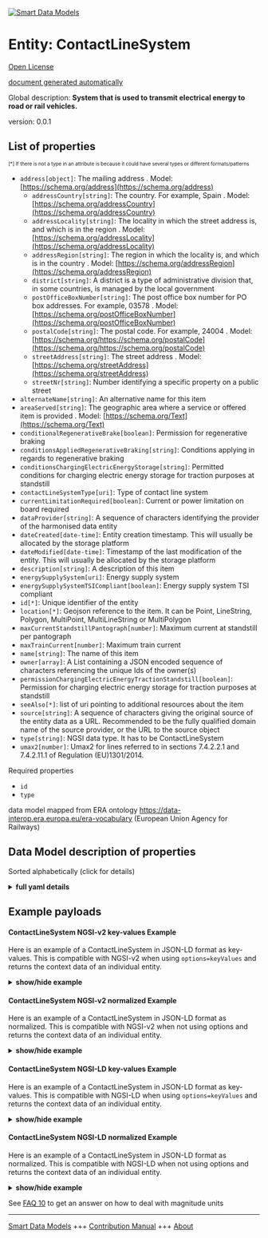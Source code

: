<!-- 10-Header -->  
[![Smart Data Models](https://smartdatamodels.org/wp-content/uploads/2022/01/SmartDataModels_logo.png "Logo")](https://smartdatamodels.org)  
Entity: ContactLineSystem  
=========================<!-- /10-Header -->  
<!-- 15-License -->  
[Open License](https://github.com/smart-data-models//dataModel.ERA/blob/master/ContactLineSystem/LICENSE.md)  
[document generated automatically](https://docs.google.com/presentation/d/e/2PACX-1vTs-Ng5dIAwkg91oTTUdt8ua7woBXhPnwavZ0FxgR8BsAI_Ek3C5q97Nd94HS8KhP-r_quD4H0fgyt3/pub?start=false&loop=false&delayms=3000#slide=id.gb715ace035_0_60)  
<!-- /15-License -->  
<!-- 20-Description -->  
Global description: **System that is used to transmit electrical energy to road or rail vehicles.**  
version: 0.0.1  
<!-- /20-Description -->  
<!-- 30-PropertiesList -->  

## List of properties  

<sup><sub>[*] If there is not a type in an attribute is because it could have several types or different formats/patterns</sub></sup>  
- `address[object]`: The mailing address  . Model: [https://schema.org/address](https://schema.org/address)	- `addressCountry[string]`: The country. For example, Spain  . Model: [https://schema.org/addressCountry](https://schema.org/addressCountry)  
	- `addressLocality[string]`: The locality in which the street address is, and which is in the region  . Model: [https://schema.org/addressLocality](https://schema.org/addressLocality)  
	- `addressRegion[string]`: The region in which the locality is, and which is in the country  . Model: [https://schema.org/addressRegion](https://schema.org/addressRegion)  
	- `district[string]`: A district is a type of administrative division that, in some countries, is managed by the local government    
	- `postOfficeBoxNumber[string]`: The post office box number for PO box addresses. For example, 03578  . Model: [https://schema.org/postOfficeBoxNumber](https://schema.org/postOfficeBoxNumber)  
	- `postalCode[string]`: The postal code. For example, 24004  . Model: [https://schema.org/https://schema.org/postalCode](https://schema.org/https://schema.org/postalCode)  
	- `streetAddress[string]`: The street address  . Model: [https://schema.org/streetAddress](https://schema.org/streetAddress)  
	- `streetNr[string]`: Number identifying a specific property on a public street    
- `alternateName[string]`: An alternative name for this item  - `areaServed[string]`: The geographic area where a service or offered item is provided  . Model: [https://schema.org/Text](https://schema.org/Text)- `conditionalRegenerativeBrake[boolean]`: Permission for regenerative braking  - `conditionsAppliedRegenerativeBraking[string]`: Conditions applying in regards to regenerative braking  - `conditionsChargingElectricEnergyStorage[string]`: Permitted conditions for charging electric energy storage for traction purposes at standstill  - `contactLineSystemType[uri]`: Type of contact line system  - `currentLimitationRequired[boolean]`: Current or power limitation on board required  - `dataProvider[string]`: A sequence of characters identifying the provider of the harmonised data entity  - `dateCreated[date-time]`: Entity creation timestamp. This will usually be allocated by the storage platform  - `dateModified[date-time]`: Timestamp of the last modification of the entity. This will usually be allocated by the storage platform  - `description[string]`: A description of this item  - `energySupplySystem[uri]`: Energy supply system  - `energySupplySystemTSICompliant[boolean]`: Energy supply system TSI compliant  - `id[*]`: Unique identifier of the entity  - `location[*]`: Geojson reference to the item. It can be Point, LineString, Polygon, MultiPoint, MultiLineString or MultiPolygon  - `maxCurrentStandstillPantograph[number]`: Maximum current at standstill per pantograph  - `maxTrainCurrent[number]`: Maximum train current  - `name[string]`: The name of this item  - `owner[array]`: A List containing a JSON encoded sequence of characters referencing the unique Ids of the owner(s)  - `permissionChargingElectricEnergyTractionStandstill[boolean]`: Permission for charging electric energy storage for traction purposes at standstill  - `seeAlso[*]`: list of uri pointing to additional resources about the item  - `source[string]`: A sequence of characters giving the original source of the entity data as a URL. Recommended to be the fully qualified domain name of the source provider, or the URL to the source object  - `type[string]`: NGSI data type. It has to be ContactLineSystem  - `umax2[number]`: Umax2 for lines referred to in sections 7.4.2.2.1 and 7.4.2.11.1 of Regulation (EU)1301/2014.  <!-- /30-PropertiesList -->  
<!-- 35-RequiredProperties -->  
Required properties  
- `id`  - `type`  <!-- /35-RequiredProperties -->  
<!-- 40-RequiredProperties -->  
data model mapped from ERA ontology https://data-interop.era.europa.eu/era-vocabulary (European Union Agency for Railways)  
<!-- /40-RequiredProperties -->  
<!-- 50-DataModelHeader -->  
## Data Model description of properties  
Sorted alphabetically (click for details)  
<!-- /50-DataModelHeader -->  
<!-- 60-ModelYaml -->  
<details><summary><strong>full yaml details</strong></summary>    
```yaml  
ContactLineSystem:    
  description: System that is used to transmit electrical energy to road or rail vehicles.    
  properties:    
    address:    
      description: The mailing address    
      properties:    
        addressCountry:    
          description: 'The country. For example, Spain'    
          type: string    
          x-ngsi:    
            model: https://schema.org/addressCountry    
            type: Property    
        addressLocality:    
          description: 'The locality in which the street address is, and which is in the region'    
          type: string    
          x-ngsi:    
            model: https://schema.org/addressLocality    
            type: Property    
        addressRegion:    
          description: 'The region in which the locality is, and which is in the country'    
          type: string    
          x-ngsi:    
            model: https://schema.org/addressRegion    
            type: Property    
        district:    
          description: 'A district is a type of administrative division that, in some countries, is managed by the local government'    
          type: string    
          x-ngsi:    
            type: Property    
        postOfficeBoxNumber:    
          description: 'The post office box number for PO box addresses. For example, 03578'    
          type: string    
          x-ngsi:    
            model: https://schema.org/postOfficeBoxNumber    
            type: Property    
        postalCode:    
          description: 'The postal code. For example, 24004'    
          type: string    
          x-ngsi:    
            model: https://schema.org/https://schema.org/postalCode    
            type: Property    
        streetAddress:    
          description: The street address    
          type: string    
          x-ngsi:    
            model: https://schema.org/streetAddress    
            type: Property    
        streetNr:    
          description: Number identifying a specific property on a public street    
          type: string    
          x-ngsi:    
            type: Property    
      type: object    
      x-ngsi:    
        model: https://schema.org/address    
        type: Property    
    alternateName:    
      description: An alternative name for this item    
      type: string    
      x-ngsi:    
        type: Property    
    areaServed:    
      description: The geographic area where a service or offered item is provided    
      type: string    
      x-ngsi:    
        model: https://schema.org/Text    
        type: Property    
    conditionalRegenerativeBrake:    
      description: Permission for regenerative braking    
      type: boolean    
      x-ngsi:    
        type: Property    
    conditionsAppliedRegenerativeBraking:    
      description: Conditions applying in regards to regenerative braking    
      type: string    
      x-ngsi:    
        type: Property    
    conditionsChargingElectricEnergyStorage:    
      description: Permitted conditions for charging electric energy storage for traction purposes at standstill    
      type: string    
      x-ngsi:    
        type: Property    
    contactLineSystemType:    
      description: Type of contact line system    
      format: uri    
      type: string    
      x-ngsi:    
        type: Relationship    
    currentLimitationRequired:    
      description: Current or power limitation on board required    
      type: boolean    
      x-ngsi:    
        type: Property    
    dataProvider:    
      description: A sequence of characters identifying the provider of the harmonised data entity    
      type: string    
      x-ngsi:    
        type: Property    
    dateCreated:    
      description: Entity creation timestamp. This will usually be allocated by the storage platform    
      format: date-time    
      type: string    
      x-ngsi:    
        type: Property    
    dateModified:    
      description: Timestamp of the last modification of the entity. This will usually be allocated by the storage platform    
      format: date-time    
      type: string    
      x-ngsi:    
        type: Property    
    description:    
      description: A description of this item    
      type: string    
      x-ngsi:    
        type: Property    
    energySupplySystem:    
      description: Energy supply system    
      format: uri    
      type: string    
      x-ngsi:    
        type: Relationship    
    energySupplySystemTSICompliant:    
      description: Energy supply system TSI compliant    
      type: boolean    
      x-ngsi:    
        type: Property    
    id:    
      anyOf:    
        - description: Identifier format of any NGSI entity    
          maxLength: 256    
          minLength: 1    
          pattern: ^[\w\-\.\{\}\$\+\*\[\]`|~^@!,:\\]+$    
          type: string    
          x-ngsi:    
            type: Property    
        - description: Identifier format of any NGSI entity    
          format: uri    
          type: string    
          x-ngsi:    
            type: Property    
      description: Unique identifier of the entity    
      x-ngsi:    
        type: Property    
    location:    
      description: 'Geojson reference to the item. It can be Point, LineString, Polygon, MultiPoint, MultiLineString or MultiPolygon'    
      oneOf:    
        - description: Geojson reference to the item. Point    
          properties:    
            bbox:    
              items:    
                type: number    
              minItems: 4    
              type: array    
            coordinates:    
              items:    
                type: number    
              minItems: 2    
              type: array    
            type:    
              enum:    
                - Point    
              type: string    
          required:    
            - type    
            - coordinates    
          title: GeoJSON Point    
          type: object    
          x-ngsi:    
            type: GeoProperty    
        - description: Geojson reference to the item. LineString    
          properties:    
            bbox:    
              items:    
                type: number    
              minItems: 4    
              type: array    
            coordinates:    
              items:    
                items:    
                  type: number    
                minItems: 2    
                type: array    
              minItems: 2    
              type: array    
            type:    
              enum:    
                - LineString    
              type: string    
          required:    
            - type    
            - coordinates    
          title: GeoJSON LineString    
          type: object    
          x-ngsi:    
            type: GeoProperty    
        - description: Geojson reference to the item. Polygon    
          properties:    
            bbox:    
              items:    
                type: number    
              minItems: 4    
              type: array    
            coordinates:    
              items:    
                items:    
                  items:    
                    type: number    
                  minItems: 2    
                  type: array    
                minItems: 4    
                type: array    
              type: array    
            type:    
              enum:    
                - Polygon    
              type: string    
          required:    
            - type    
            - coordinates    
          title: GeoJSON Polygon    
          type: object    
          x-ngsi:    
            type: GeoProperty    
        - description: Geojson reference to the item. MultiPoint    
          properties:    
            bbox:    
              items:    
                type: number    
              minItems: 4    
              type: array    
            coordinates:    
              items:    
                items:    
                  type: number    
                minItems: 2    
                type: array    
              type: array    
            type:    
              enum:    
                - MultiPoint    
              type: string    
          required:    
            - type    
            - coordinates    
          title: GeoJSON MultiPoint    
          type: object    
          x-ngsi:    
            type: GeoProperty    
        - description: Geojson reference to the item. MultiLineString    
          properties:    
            bbox:    
              items:    
                type: number    
              minItems: 4    
              type: array    
            coordinates:    
              items:    
                items:    
                  items:    
                    type: number    
                  minItems: 2    
                  type: array    
                minItems: 2    
                type: array    
              type: array    
            type:    
              enum:    
                - MultiLineString    
              type: string    
          required:    
            - type    
            - coordinates    
          title: GeoJSON MultiLineString    
          type: object    
          x-ngsi:    
            type: GeoProperty    
        - description: Geojson reference to the item. MultiLineString    
          properties:    
            bbox:    
              items:    
                type: number    
              minItems: 4    
              type: array    
            coordinates:    
              items:    
                items:    
                  items:    
                    items:    
                      type: number    
                    minItems: 2    
                    type: array    
                  minItems: 4    
                  type: array    
                type: array    
              type: array    
            type:    
              enum:    
                - MultiPolygon    
              type: string    
          required:    
            - type    
            - coordinates    
          title: GeoJSON MultiPolygon    
          type: object    
          x-ngsi:    
            type: GeoProperty    
      x-ngsi:    
        type: GeoProperty    
    maxCurrentStandstillPantograph:    
      description: Maximum current at standstill per pantograph    
      type: number    
      x-ngsi:    
        type: Property    
    maxTrainCurrent:    
      description: Maximum train current    
      type: number    
      x-ngsi:    
        type: Property    
    name:    
      description: The name of this item    
      type: string    
      x-ngsi:    
        type: Property    
    owner:    
      description: A List containing a JSON encoded sequence of characters referencing the unique Ids of the owner(s)    
      items:    
        anyOf:    
          - description: Identifier format of any NGSI entity    
            maxLength: 256    
            minLength: 1    
            pattern: ^[\w\-\.\{\}\$\+\*\[\]`|~^@!,:\\]+$    
            type: string    
            x-ngsi:    
              type: Property    
          - description: Identifier format of any NGSI entity    
            format: uri    
            type: string    
            x-ngsi:    
              type: Property    
        description: Unique identifier of the entity    
        x-ngsi:    
          type: Property    
      type: array    
      x-ngsi:    
        type: Property    
    permissionChargingElectricEnergyTractionStandstill:    
      description: Permission for charging electric energy storage for traction purposes at standstill    
      type: boolean    
      x-ngsi:    
        type: Property    
    seeAlso:    
      description: list of uri pointing to additional resources about the item    
      oneOf:    
        - items:    
            format: uri    
            type: string    
          minItems: 1    
          type: array    
        - format: uri    
          type: string    
      x-ngsi:    
        type: Property    
    source:    
      description: 'A sequence of characters giving the original source of the entity data as a URL. Recommended to be the fully qualified domain name of the source provider, or the URL to the source object'    
      type: string    
      x-ngsi:    
        type: Property    
    type:    
      description: NGSI data type. It has to be ContactLineSystem    
      enum:    
        - ContactLineSystem    
      type: string    
      x-ngsi:    
        type: Property    
    umax2:    
      description: Umax2 for lines referred to in sections 7.4.2.2.1 and 7.4.2.11.1 of Regulation (EU)1301/2014.    
      type: number    
      x-ngsi:    
        type: Property    
  required:    
    - id    
    - type    
  type: object    
  x-derived-from: http://data.europa.eu/949/ContactLineSystem    
  x-disclaimer: 'Redistribution and use in source and binary forms, with or without modification, are permitted  provided that the license conditions are met. Copyleft (c) 2023 Contributors to Smart Data Models Program'    
  x-license-url: https://github.com/smart-data-models/dataModel.ERA/blob/master/ContactLineSystem/LICENSE.md    
  x-model-schema: https://smart-data-models.github.io/dataModel.ERA/Certificate/schema.json    
  x-model-tags: 'ERA vocabulary, railway, train'    
  x-version: 0.0.1    
```  
</details>    
<!-- /60-ModelYaml -->  
<!-- 70-MiddleNotes -->  
<!-- /70-MiddleNotes -->  
<!-- 80-Examples -->  
## Example payloads    
#### ContactLineSystem NGSI-v2 key-values Example    
Here is an example of a ContactLineSystem in JSON-LD format as key-values. This is compatible with NGSI-v2 when  using `options=keyValues` and returns the context data of an individual entity.  
<details><summary><strong>show/hide example</strong></summary>    
```json  
{  
  "id": "urn:ngsi-ld:ContactLineSystem:id:ORAF:23996206",  
  "dateCreated": "2018-03-08T03:23:31Z",  
  "dateModified": "2021-08-20T12:07:54Z",  
  "source": "Eat election thought team pressure. Tend page true affect politics shoulder provide. Life message important cost night itself event.",  
  "name": "Southern no country without man white when. Let",  
  "alternateName": "Arm detail soon day wait our open number. Society argue a learn identify.",  
  "description": "Girl main model democratic.",  
  "dataProvider": "Sort watch here letter choice down nature. ",  
  "owner": [  
    "urn:ngsi-ld:ContactLineSystem:items:OPHQ:68569337",  
    "urn:ngsi-ld:ContactLineSystem:items:AWZO:22775427"  
  ],  
  "seeAlso": [  
    "urn:ngsi-ld:ContactLineSystem:items:CXFY:92898664"  
  ],  
  "location": {  
    "type": "Point",  
    "coordinates": [  
      16.1310075,  
      131.493498  
    ]  
  },  
  "address": {  
    "streetAddress": "Nor when wall inside. Discussion experience include rest rather form large.",  
    "addressLocality": "Wife significant think simply author thus town. Sort purpose style discover study. Again themse",  
    "addressRegion": "Political star worker bar. Land if war nothing year with easy. Section other national new eye tree. Thus fine skin address hour imagine.",  
    "addressCountry": "Hour relationship apply practice this development hotel. Any economy score none join including others.",  
    "postalCode": "Present why Mrs former almost black. Officer concern natural federal ",  
    "postOfficeBoxNumber": "Subject yourself remain seek ability energy",  
    "streetNr": "Their staff check TV break. Cup person all air. Show explain maintain ",  
    "district": "Enjoy record as yeah discuss. Even own itself."  
  },  
  "areaServed": "Throughout month dark figure add ago small. Point and financial mu",  
  "type": "ContactLineSystem",  
  "conditionalRegenerativeBrake": true,  
  "conditionsAppliedRegenerativeBraking": "Never understand could change arrive. Senior change can surface language.",  
  "conditionsChargingElectricEnergyStorage": "Vo",  
  "currentLimitationRequired": false,  
  "energySupplySystemTSICompliant": false,  
  "maxCurrentStandstillPantograph": 615.8,  
  "maxTrainCurrent": 864,  
  "permissionChargingElectricEnergyTractionStandstill": false,  
  "umax2": 864,  
  "contactLineSystemType": "urn:ngsi-ld:ContactLineSystem:contactLineSystemType:PLSG:66048764",  
  "energySupplySystem": "urn:ngsi-ld:ContactLineSystem:energySupplySystem:WZTE:82421948"  
}  
```  
</details>  
#### ContactLineSystem NGSI-v2 normalized Example    
Here is an example of a ContactLineSystem in JSON-LD format as normalized. This is compatible with NGSI-v2 when not using options and returns the context data of an individual entity.  
<details><summary><strong>show/hide example</strong></summary>    
```json  
{  
  "id": "urn:ngsi-ld:ContactLineSystem:id:ORAF:23996206",  
  "dateCreated": {  
    "type": "DateTime",  
    "value": "2018-03-08T03:23:31Z"  
  },  
  "dateModified": {  
    "type": "DateTime",  
    "value": "2021-08-20T12:07:54Z"  
  },  
  "source": {  
    "type": "Text",  
    "value": "Eat election thought team pressure. Tend page true affect politics shoulder provide. Life message important cost night itself event."  
  },  
  "name": {  
    "type": "Text",  
    "value": "Southern no country without man white when. Let"  
  },  
  "alternateName": {  
    "type": "Text",  
    "value": "Arm detail soon day wait our open number. Society argue a learn identify."  
  },  
  "description": {  
    "type": "Text",  
    "value": "Girl main model democratic."  
  },  
  "dataProvider": {  
    "type": "Text",  
    "value": "Sort watch here letter choice down nature. "  
  },  
  "owner": {  
    "type": "StructuredValue",  
    "value": [  
      "urn:ngsi-ld:ContactLineSystem:items:OPHQ:68569337",  
      "urn:ngsi-ld:ContactLineSystem:items:AWZO:22775427"  
    ]  
  },  
  "seeAlso": {  
    "type": "StructuredValue",  
    "value": [  
      "urn:ngsi-ld:ContactLineSystem:items:CXFY:92898664"  
    ]  
  },  
  "location": {  
    "type": "geo:json",  
    "value": {  
      "type": "Point",  
      "coordinates": {  
        "type": "StructuredValue",  
        "value": [  
          16.1310075,  
          131.493498  
        ]  
      }  
    }  
  },  
  "address": {  
    "type": "StructuredValue",  
    "value": {  
      "streetAddress": {  
        "type": "Text",  
        "value": "Nor when wall inside. Discussion experience include rest rather form large."  
      },  
      "addressLocality": {  
        "type": "Text",  
        "value": "Wife significant think simply author thus town. Sort purpose style discover study. Again themse"  
      },  
      "addressRegion": {  
        "type": "Text",  
        "value": "Political star worker bar. Land if war nothing year with easy. Section other national new eye tree. Thus fine skin address hour imagine."  
      },  
      "addressCountry": {  
        "type": "Text",  
        "value": "Hour relationship apply practice this development hotel. Any economy score none join including others."  
      },  
      "postalCode": {  
        "type": "Text",  
        "value": "Present why Mrs former almost black. Officer concern natural federal "  
      },  
      "postOfficeBoxNumber": {  
        "type": "Text",  
        "value": "Subject yourself remain seek ability energy"  
      },  
      "streetNr": {  
        "type": "Text",  
        "value": "Their staff check TV break. Cup person all air. Show explain maintain "  
      },  
      "district": {  
        "type": "Text",  
        "value": "Enjoy record as yeah discuss. Even own itself."  
      }  
    }  
  },  
  "areaServed": {  
    "type": "Text",  
    "value": "Throughout month dark figure add ago small. Point and financial mu"  
  },  
  "type": "ContactLineSystem",  
  "conditionalRegenerativeBrake": {  
    "type": "Boolean",  
    "value": true  
  },  
  "conditionsAppliedRegenerativeBraking": {  
    "type": "Text",  
    "value": "Never understand could change arrive. Senior change can surface language."  
  },  
  "conditionsChargingElectricEnergyStorage": {  
    "type": "Text",  
    "value": "Vo"  
  },  
  "currentLimitationRequired": {  
    "type": "Boolean",  
    "value": false  
  },  
  "energySupplySystemTSICompliant": {  
    "type": "Boolean",  
    "value": false  
  },  
  "maxCurrentStandstillPantograph": {  
    "type": "Number",  
    "value": 615.8  
  },  
  "maxTrainCurrent": {  
    "type": "Number",  
    "value": 864  
  },  
  "permissionChargingElectricEnergyTractionStandstill": {  
    "type": "Boolean",  
    "value": false  
  },  
  "umax2": {  
    "type": "Number",  
    "value": 864  
  },  
  "contactLineSystemType": {  
    "type": "Text",  
    "value": "urn:ngsi-ld:ContactLineSystem:contactLineSystemType:PLSG:66048764"  
  },  
  "energySupplySystem": {  
    "type": "Text",  
    "value": "urn:ngsi-ld:ContactLineSystem:energySupplySystem:WZTE:82421948"  
  }  
}  
```  
</details>  
#### ContactLineSystem NGSI-LD key-values Example    
Here is an example of a ContactLineSystem in JSON-LD format as key-values. This is compatible with NGSI-LD when  using `options=keyValues` and returns the context data of an individual entity.  
<details><summary><strong>show/hide example</strong></summary>    
```json  
{  
  "id": "urn:ngsi-ld:ContactLineSystem:id:ORAF:23996206",  
  "dateCreated": "2018-03-08T03:23:31Z",  
  "dateModified": "2021-08-20T12:07:54Z",  
  "source": "Eat election thought team pressure. Tend page true affect politics shoulder provide. Life message important cost night itself event.",  
  "name": "Southern no country without man white when. Let",  
  "alternateName": "Arm detail soon day wait our open number. Society argue a learn identify.",  
  "description": "Girl main model democratic.",  
  "dataProvider": "Sort watch here letter choice down nature. ",  
  "owner": [  
    "urn:ngsi-ld:ContactLineSystem:items:OPHQ:68569337",  
    "urn:ngsi-ld:ContactLineSystem:items:AWZO:22775427"  
  ],  
  "seeAlso": [  
    "urn:ngsi-ld:ContactLineSystem:items:CXFY:92898664"  
  ],  
  "location": {  
    "type": "Point",  
    "coordinates": [  
      16.1310075,  
      131.493498  
    ]  
  },  
  "address": {  
    "streetAddress": "Nor when wall inside. Discussion experience include rest rather form large.",  
    "addressLocality": "Wife significant think simply author thus town. Sort purpose style discover study. Again themse",  
    "addressRegion": "Political star worker bar. Land if war nothing year with easy. Section other national new eye tree. Thus fine skin address hour imagine.",  
    "addressCountry": "Hour relationship apply practice this development hotel. Any economy score none join including others.",  
    "postalCode": "Present why Mrs former almost black. Officer concern natural federal ",  
    "postOfficeBoxNumber": "Subject yourself remain seek ability energy",  
    "streetNr": "Their staff check TV break. Cup person all air. Show explain maintain ",  
    "district": "Enjoy record as yeah discuss. Even own itself."  
  },  
  "areaServed": "Throughout month dark figure add ago small. Point and financial mu",  
  "type": "ContactLineSystem",  
  "conditionalRegenerativeBrake": true,  
  "conditionsAppliedRegenerativeBraking": "Never understand could change arrive. Senior change can surface language.",  
  "conditionsChargingElectricEnergyStorage": "Vo",  
  "currentLimitationRequired": false,  
  "energySupplySystemTSICompliant": false,  
  "maxCurrentStandstillPantograph": 615.8,  
  "maxTrainCurrent": 864,  
  "permissionChargingElectricEnergyTractionStandstill": false,  
  "umax2": 864,  
  "contactLineSystemType": "urn:ngsi-ld:ContactLineSystem:contactLineSystemType:PLSG:66048764",  
  "energySupplySystem": "urn:ngsi-ld:ContactLineSystem:energySupplySystem:WZTE:82421948",  
  "@context": [  
    "https://raw.githubusercontent.com/smart-data-models/dataModel.ERA/master/context.jsonld"  
  ]  
}  
```  
</details>  
#### ContactLineSystem NGSI-LD normalized Example    
Here is an example of a ContactLineSystem in JSON-LD format as normalized. This is compatible with NGSI-LD when not using options and returns the context data of an individual entity.  
<details><summary><strong>show/hide example</strong></summary>    
```json  
{  
  "id": "urn:ngsi-ld:ContactLineSystem:id:YUFG:14034194",  
  "dateCreated": {  
    "type": "Property",  
    "value": {  
      "@type": "DateTime",  
      "@value": "1989-01-20T05:58:09Z"  
    }  
  },  
  "dateModified": {  
    "type": "Property",  
    "value": {  
      "@type": "DateTime",  
      "@value": "1972-01-07T08:46:29Z"  
    }  
  },  
  "source": {  
    "type": "Property",  
    "value": "Pick red ability information. Positive development policy financial learn career. Nothing firm at memory."  
  },  
  "name": {  
    "type": "Property",  
    "value": "Face response pass cut perform easy. Discuss couple think no difference singl"  
  },  
  "alternateName": {  
    "type": "Property",  
    "value": "Trade international loss friend every sing available because. Per agent stock call manage share."  
  },  
  "description": {  
    "type": "Property",  
    "value": "Worry certain if our thought it resource. Everyone blood commercial respond face take probably. Culture their concern trade crime."  
  },  
  "dataProvider": {  
    "type": "Property",  
    "value": "Including future politics return table mention section. Together year agency know. Manager image positive suffer perform enough."  
  },  
  "owner": {  
    "type": "Property",  
    "value": [  
      "urn:ngsi-ld:ContactLineSystem:items:GYWA:00643390",  
      "urn:ngsi-ld:ContactLineSystem:items:WEEM:69764788"  
    ]  
  },  
  "seeAlso": {  
    "type": "Property",  
    "value": [  
      "urn:ngsi-ld:ContactLineSystem:items:WMLL:21052726"  
    ]  
  },  
  "location": {  
    "type": "Property",  
    "value": {  
      "type": "Point",  
      "coordinates": [  
        88.082114,  
        -116.450812  
      ]  
    }  
  },  
  "address": {  
    "type": "Property",  
    "value": {  
      "streetAddress": "Role even option. Push play firm may. City grow director audience body reduce.",  
      "addressLocality": "Report yet sit hundred use political his. Build special recently make.",  
      "addressRegion": "Floor someone tend. News fight against fall television. Writer full bed official concern small.",  
      "addressCountry": "Lead consider hundred offer look hit future. Fly appear remain pattern wall goal.",  
      "postalCode": "Suddenly our visit that field. Trip fi",  
      "postOfficeBoxNumber": "Current wha",  
      "streetNr": "Page effort station.",  
      "district": "Next respond oil important guy leave capital. Provide street good create range growth war. Visit across media consumer land spring total well."  
    }  
  },  
  "areaServed": {  
    "type": "Property",  
    "value": "White laugh space discussion. Throw international continue while senior gas pro"  
  },  
  "type": "ContactLineSystem",  
  "conditionalRegenerativeBrake": {  
    "type": "Property",  
    "value": false  
  },  
  "conditionsAppliedRegenerativeBraking": {  
    "type": "Property",  
    "value": "Design hard short dream cost entire year. Better consumer recently. Population rich recent tough environmental rock image speech."  
  },  
  "conditionsChargingElectricEnergyStorage": {  
    "type": "Property",  
    "value": "Force inside tell. Daughter miss true member voice thus. Dream many which church strong "  
  },  
  "currentLimitationRequired": {  
    "type": "Property",  
    "value": true  
  },  
  "energySupplySystemTSICompliant": {  
    "type": "Property",  
    "value": false  
  },  
  "maxCurrentStandstillPantograph": {  
    "type": "Property",  
    "value": 773.8  
  },  
  "maxTrainCurrent": {  
    "type": "Property",  
    "value": 68  
  },  
  "permissionChargingElectricEnergyTractionStandstill": {  
    "type": "Property",  
    "value": false  
  },  
  "umax2": {  
    "type": "Property",  
    "value": 756  
  },  
  "contactLineSystemType": {  
    "type": "Relationship",  
    "object": "urn:ngsi-ld:ContactLineSystem:contactLineSystemType:JNYV:94337272"  
  },  
  "energySupplySystem": {  
    "type": "Relationship",  
    "object": "urn:ngsi-ld:ContactLineSystem:energySupplySystem:BFQY:01787468"  
  },  
  "@context": [  
    "https://raw.githubusercontent.com/smart-data-models/dataModel.ERA/master/context.jsonld"  
  ]  
}  
```  
</details><!-- /80-Examples -->  
<!-- 90-FooterNotes -->  
<!-- /90-FooterNotes -->  
<!-- 95-Units -->  
See [FAQ 10](https://smartdatamodels.org/index.php/faqs/) to get an answer on how to deal with magnitude units  
<!-- /95-Units -->  
<!-- 97-LastFooter -->  
---  
[Smart Data Models](https://smartdatamodels.org) +++ [Contribution Manual](https://bit.ly/contribution_manual) +++ [About](https://bit.ly/Introduction_SDM)<!-- /97-LastFooter -->  
